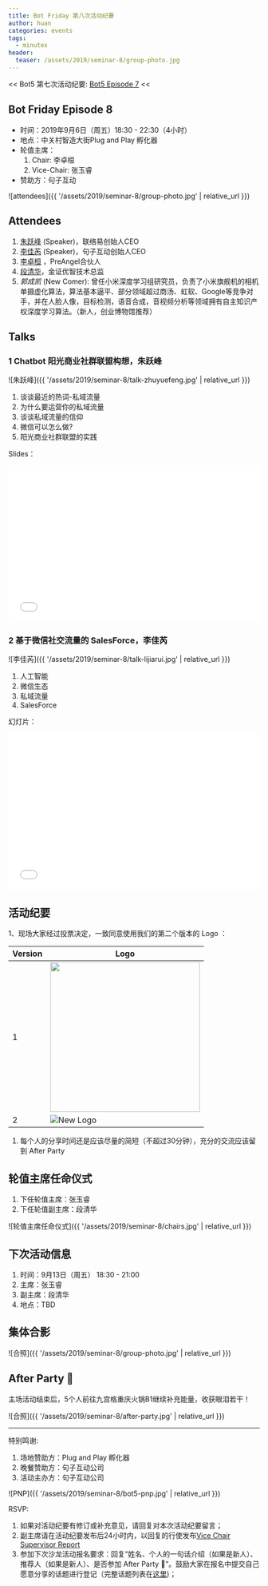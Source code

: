 ```yaml
---
title: Bot Friday 第八次活动纪要
author: huan
categories: events
tags:
  - minutes
header:
  teaser: /assets/2019/seminar-8/group-photo.jpg
---
```


<< Bot5 第七次活动纪要: [Bot5 Episode 7](https://bot5.ml/events/seminar-minutes-7) <<

## Bot Friday Episode 8

- 时间：2019年9月6日（周五）18:30 - 22:30（4小时）
- 地点：中关村智造大街Plug and Play 孵化器
- 轮值主席：
    1. Chair: 李卓桓
    1. Vice-Chair: 张玉睿
- 赞助方：句子互动

![attendees]({{ '/assets/2019/seminar-8/group-photo.jpg' | relative_url }})

## Attendees

1. [朱跃峰](/people/jeffzhu76/) (Speaker)，联络易创始人CEO
1. [李佳芮](/people/lijiarui/) (Speaker)，句子互动创始人CEO
1. [李卓桓](/people/huan/) ，PreAngel合伙人
1. [段清华](/people/qhduan/)，金证优智技术总监
1. _郭成凯_ (New Comer): 曾任小米深度学习组研究员，负责了小米旗舰机的相机单摄虚化算法，算法基本逼平、部分领域超过商汤、虹软、Google等竞争对手，并在人脸人像，目标检测，语音合成，音视频分析等领域拥有自主知识产权深度学习算法。（新人，创业博物馆推荐）

## Talks

### 1 Chatbot 阳光商业社群联盟构想，朱跃峰

![朱跃峰]({{ '/assets/2019/seminar-8/talk-zhuyuefeng.jpg' | relative_url }})

1. 谈谈最近的热词-私域流量
1. 为什么要运营你的私域流量
1. 谈谈私域流量的信仰
1. 微信可以怎么做?
1. 阳光商业社群联盟的实践

Slides：

<div class="zoom-container" style="
    position: relative;
    padding-bottom:56.25%;
    padding-top:30px;
    height:0;
    overflow:hidden;
">
  <iframe
    src='{{ '/assets/js/viewer-js/#/assets/2019/seminar-8/slides-zhuyuefeng.pdf' | relative_url }}'
    width='560'
    height='315'
    allowfullscreen
    webkitallowfullscreen
    frameborder="0"
    style="
      position: absolute;
      top:0;
      left:0;
      width:100%;
      height:100%;
    "
  ></iframe>
</div>

### 2 基于微信社交流量的 SalesForce，李佳芮

![李佳芮]({{ '/assets/2019/seminar-8/talk-lijiarui.jpg' | relative_url }})

1. 人工智能
1. 微信生态
1. 私域流量
1. SalesForce

幻灯片：

<div class="video-container" style="
    position: relative;
    padding-bottom:56.25%;
    padding-top:30px;
    height:0;
    overflow:hidden;
">
  <iframe
    src='{{ '/assets/js/viewer-js/#/assets/2019/seminar-8/slides-lijiarui.pdf' | relative_url }}'
    width='560'
    height='315'
    allowfullscreen
    webkitallowfullscreen
    frameborder="0"
    style="
      position: absolute;
      top:0;
      left:0;
      width:100%;
      height:100%;
    "
  ></iframe>
</div>

## 活动纪要

1、现场大家经过投票决定，一致同意使用我们的第二个版本的 Logo ：

| Version | Logo |
| --- | --- |
| 1 | <img src="/assets/2019/seminar-8/bot5-logo-old.png" width="300" /> |
| 2 | ![New Logo](/assets/2019/seminar-8/bot-friday-new-logo.png) |

1. 每个人的分享时间还是应该尽量的简短（不超过30分钟），充分的交流应该留到 After Party

## 轮值主席任命仪式

1. 下任轮值主席：张玉睿
2. 下任轮值副主席：段清华

![轮值主席任命仪式]({{ '/assets/2019/seminar-8/chairs.jpg' | relative_url }})

## 下次活动信息

1. 时间：9月13日（周五） 18:30 - 21:00
1. 主席：张玉睿
1. 副主席：段清华
1. 地点：TBD

## 集体合影

![合照]({{ '/assets/2019/seminar-8/group-photo.jpg' | relative_url }})

## After Party 🍻

主场活动结束后，5个人前往九宫格重庆火锅B1继续补充能量，收获眼泪若干！

![合照]({{ '/assets/2019/seminar-8/after-party.jpg' | relative_url }})

-----

特别鸣谢:

1. 场地赞助方：Plug and Play 孵化器
2. 晚餐赞助方：句子互动公司
3. 活动主办方：句子互动公司

![PNP]({{ '/assets/2019/seminar-8/bot5-pnp.jpg' | relative_url }})

RSVP:

1. 如果对活动纪要有修订或补充意见，请回复对本次活动纪要留言；
1. 副主席请在活动纪要发布后24小时内，以回复的行使发布[Vice Chair Supervisor Report](/manuals/chair/#vice-chair-supervisor-report)
1. 参加下次沙龙活动报名要求：回复“姓名、个人的一句话介绍（如果是新人）、推荐人（如果是新人）、是否参加 After Party 🍻”。鼓励大家在报名中提交自己愿意分享的话题进行登记（完整话题列表在[这里](https://www.bot5.ml/talks/))；
